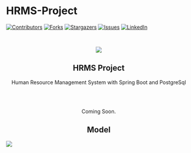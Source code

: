 # HRMS-Project
[![Contributors][contributors-shield]][contributors-url]
[![Forks][forks-shield]][forks-url]
[![Stargazers][stars-shield]][stars-url]
[![Issues][issues-shield]][issues-url]
[![LinkedIn][linkedin-shield]][linkedin-url]

<br />

<p align="center">
  <a href="https://github.com/YsnGundogdu/HRMS-Project">
    <img src="https://i1.wp.com/www.birsenyener.com/wp-content/uploads/2017/11/%C4%B0nsan-Kaynaklar%C4%B1-Neden-%C3%96nemlidir.jpg?w=1035">
  </a>
  <h2 align="center">HRMS Project</h2>
  <p align="center">
    Human Resource Management System with Spring Boot and PostgreSql    
  </p>
</p>

<br />
<br />
    <p align="center">
    Coming Soon.
    </p>

<p align="center">

<h2 align="center">Model</h2>

<img align="center" src="./ReadmeImage/Diagram.PNG">

</p>


[contributors-shield]: https://img.shields.io/github/contributors/YsnGundogdu/HRMS-Project.svg?style=for-the-badge

[contributors-url]: https://github.com/YsnGundogdu/HRMS-Project/graphs/contributors

[forks-shield]: https://img.shields.io/github/forks/YsnGundogdu/HRMS-Project.svg?style=for-the-badge

[forks-url]: https://github.com/YsnGundogdu/HRMS-Project/network/members

[stars-shield]: https://img.shields.io/github/stars/YsnGundogdu/HRMS-Project.svg?style=for-the-badge

[stars-url]: https://github.com/YsnGundogdu/HRMS-Project/stargazers

[issues-shield]: https://img.shields.io/github/issues/YsnGundogdu/HRMS-Project.svg?style=for-the-badge

[issues-url]: https://github.com/YsnGundogdu/HRMS-Project/issues

[license-shield]: https://img.shields.io/github/license/YsnGundogdu/HRMS-Project.svg?style=for-the-badge

[license-url]: https://github.com/YsnGundogdu/HRMS-Project

[linkedin-shield]: https://img.shields.io/badge/-LinkedIn-black.svg?style=for-the-badge&logo=linkedin&colorB=555

[linkedin-url]: linkedin.com/in/yasin-gündoğdu-660ba91b7




 




